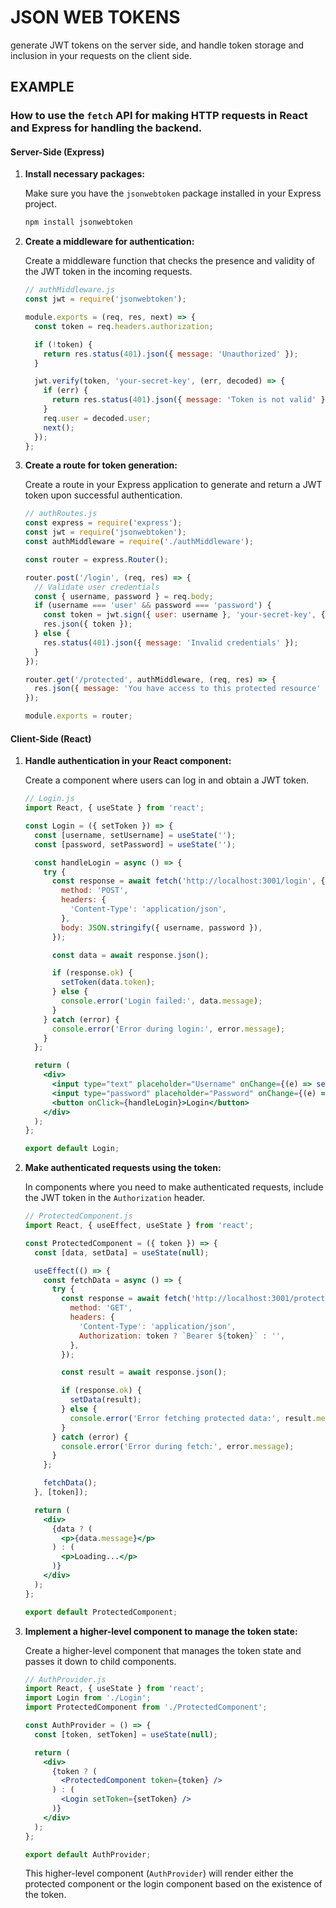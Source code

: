 # JSON WEB TOKENS

generate JWT tokens on the server side, and handle token storage and inclusion in your requests on the client side.

## EXAMPLE

### How to use the `fetch` API for making HTTP requests in React and Express for handling the backend.

#### Server-Side (Express)

1. **Install necessary packages:**

   Make sure you have the `jsonwebtoken` package installed in your Express project.

   ```bash
   npm install jsonwebtoken
   ```

2. **Create a middleware for authentication:**

   Create a middleware function that checks the presence and validity of the JWT token in the incoming requests.

   ```javascript
   // authMiddleware.js
   const jwt = require('jsonwebtoken');

   module.exports = (req, res, next) => {
     const token = req.headers.authorization;

     if (!token) {
       return res.status(401).json({ message: 'Unauthorized' });
     }

     jwt.verify(token, 'your-secret-key', (err, decoded) => {
       if (err) {
         return res.status(401).json({ message: 'Token is not valid' });
       }
       req.user = decoded.user;
       next();
     });
   };
   ```

3. **Create a route for token generation:**

   Create a route in your Express application to generate and return a JWT token upon successful authentication.

   ```javascript
   // authRoutes.js
   const express = require('express');
   const jwt = require('jsonwebtoken');
   const authMiddleware = require('./authMiddleware');

   const router = express.Router();

   router.post('/login', (req, res) => {
     // Validate user credentials 
     const { username, password } = req.body;
     if (username === 'user' && password === 'password') {
       const token = jwt.sign({ user: username }, 'your-secret-key', { expiresIn: '1h' });
       res.json({ token });
     } else {
       res.status(401).json({ message: 'Invalid credentials' });
     }
   });

   router.get('/protected', authMiddleware, (req, res) => {
     res.json({ message: 'You have access to this protected resource' });
   });

   module.exports = router;
   ```

#### Client-Side (React)

1. **Handle authentication in your React component:**

   Create a component where users can log in and obtain a JWT token.

   ```jsx
   // Login.js
   import React, { useState } from 'react';

   const Login = ({ setToken }) => {
     const [username, setUsername] = useState('');
     const [password, setPassword] = useState('');

     const handleLogin = async () => {
       try {
         const response = await fetch('http://localhost:3001/login', {
           method: 'POST',
           headers: {
             'Content-Type': 'application/json',
           },
           body: JSON.stringify({ username, password }),
         });

         const data = await response.json();

         if (response.ok) {
           setToken(data.token);
         } else {
           console.error('Login failed:', data.message);
         }
       } catch (error) {
         console.error('Error during login:', error.message);
       }
     };

     return (
       <div>
         <input type="text" placeholder="Username" onChange={(e) => setUsername(e.target.value)} />
         <input type="password" placeholder="Password" onChange={(e) => setPassword(e.target.value)} />
         <button onClick={handleLogin}>Login</button>
       </div>
     );
   };

   export default Login;
   ```

2. **Make authenticated requests using the token:**

   In components where you need to make authenticated requests, include the JWT token in the `Authorization` header.

   ```jsx
   // ProtectedComponent.js
   import React, { useEffect, useState } from 'react';

   const ProtectedComponent = ({ token }) => {
     const [data, setData] = useState(null);

     useEffect(() => {
       const fetchData = async () => {
         try {
           const response = await fetch('http://localhost:3001/protected', {
             method: 'GET',
             headers: {
               'Content-Type': 'application/json',
               Authorization: token ? `Bearer ${token}` : '',
             },
           });

           const result = await response.json();

           if (response.ok) {
             setData(result);
           } else {
             console.error('Error fetching protected data:', result.message);
           }
         } catch (error) {
           console.error('Error during fetch:', error.message);
         }
       };

       fetchData();
     }, [token]);

     return (
       <div>
         {data ? (
           <p>{data.message}</p>
         ) : (
           <p>Loading...</p>
         )}
       </div>
     );
   };

   export default ProtectedComponent;
   ```

3. **Implement a higher-level component to manage the token state:**

   Create a higher-level component that manages the token state and passes it down to child components.

   ```jsx
   // AuthProvider.js
   import React, { useState } from 'react';
   import Login from './Login';
   import ProtectedComponent from './ProtectedComponent';

   const AuthProvider = () => {
     const [token, setToken] = useState(null);

     return (
       <div>
         {token ? (
           <ProtectedComponent token={token} />
         ) : (
           <Login setToken={setToken} />
         )}
       </div>
     );
   };

   export default AuthProvider;
   ```

   This higher-level component (`AuthProvider`) will render either the protected component or the login component based on the existence of the token.
